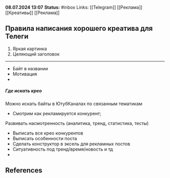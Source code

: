 **08.07.2024 13:07**
**Status:** #inbox 
Links: [[Telegram]] [[Реклама]] [[Креативы]] [[Реклама]]

## Правила написания хорошего креатива для Телеги

1. Яркая картинка
2. Целяющий заголовок

---
- Байт в названии
- Мотивация
- 
##### Где искать крео
Можно искать байты в ЮтубКаналах по связанным тематикам

- Смотрим как рекламируется конкурент;

Развивать насмотренность (аналитика, тренд, статистика, тесты)
- Выписать все крео конкурентов
- Выписать особенности поста
- Сделать конструктор в эксель для рекламных постов
- Ситуативность под тренд/время/новость и тд
- 

## References
 